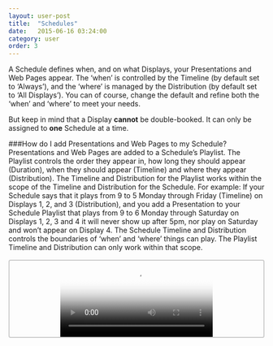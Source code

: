 ```yaml
---
layout: user-post
title:  "Schedules"
date:   2015-06-16 03:24:00
category: user
order: 3
---
```


A Schedule defines when, and on what Displays, your Presentations and Web Pages appear.
The ‘when’ is controlled by the Timeline (by default set to ‘Always’), and the ‘where’ is managed by the Distribution (by default set to ‘All Displays’). You can of course, change the default and refine both the ‘when’ and ‘where’ to meet your needs.

But keep in mind that a Display **cannot** be double-booked. It can only be assigned to **one** Schedule at a time. 

###How do I add Presentations and Web Pages to my Schedule?
Presentations and Web Pages are added to a Schedule’s Playlist. The Playlist controls the order they appear in, how long they should appear (Duration), when they should appear (Timeline) and where they appear (Distribution). The Timeline and Distribution for the Playlist works within the scope of the Timeline and Distribution for the Schedule. For example: If your Schedule says that it plays from 9 to 5 Monday through Friday (Timeline) on Displays 1, 2, and 3 (Distribution), and you add a Presentation to your Schedule Playlist that plays from 9 to 6 Monday through Saturday on Displays 1, 2, 3 and 4 it will never show up after 5pm, nor play on Saturday and won’t appear on Display 4. The Schedule Timeline and Distribution controls the boundaries of ‘when’ and ‘where’ things can play. The Playlist Timeline and Distribution can only work within that scope.

<style type="text/css">
      .video-box {
        position: relative;
        z-index: 100;
        overflow: hidden;
        border: 2px solid #CCC;
        border-radius: 4px;
        margin-top: 16px;
        margin-bottom: 16px;
        text-align: center;
      }
    </style>

<div class="video-box">
	<video class="demo img-responsive" autoplay loop preload="auto" poster="https://s3.amazonaws.com/Rise-Images/Animations/loader.png">
    <source src="https://s3.amazonaws.com/Rise-Images/Animations/howitworks.mp4" type="video/mp4">
    Your browser does not support the video tag.
    </video>
</div>
